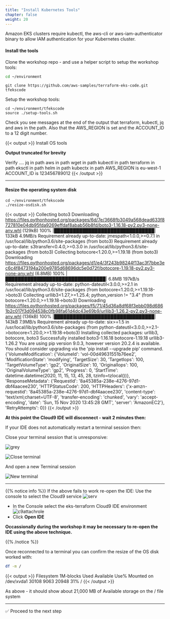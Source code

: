 ```yaml
---
title: "Install Kubernetes Tools"
chapter: false
weight: 20
---
```


Amazon EKS clusters require kubectl, the aws-cli or aws-iam-authenticator
binary to allow IAM authentication for your Kubernetes cluster.

<!--
When you fist open the IDE you will see the auto load of the git hub repo in the terminal

{{< output >}}
/tmp/git-cloning-runner-1605447789774-026172363884.sh
~/environment $ /tmp/git-cloning-runner-1605447789774-026172363884.sh
Cloning into '/home/ec2-user/environment/tfekscode'...
remote: Enumerating objects: 1032, done.
remote: Counting objects: 100% (1032/1032), done.
remote: Compressing objects: 100% (549/549), done.
remote: Total 1032 (delta 530), reused 976 (delta 474), pack-reused 0
Receiving objects: 100% (1032/1032), 393.22 KiB | 493.00 KiB/s, done.
Resolving deltas: 100% (530/530), done.

Navigate to your cloned repository by typing "cd /home/ec2-user/environment/tfekscode" to start working with "https://github.com/aws-samples/terraform-eks-code.git"

To set your display name run "git config --global user.name YOUR_USER_NAME"
To set your display email run "git config --global user.email YOUR_EMAIL_ADDRESS"

~/environment $ 

{{< /output >}}
-->

#### Install the tools

Clone the workshop repo - and use a helper script to setup the workshop tools: 

```bash
cd ~/environment
```

```
git clone https://github.com/aws-samples/terraform-eks-code.git tfekscode
```

Setup the workshop tools:

```
cd ~/environment/tfekscode
source ./setup-tools.sh
```

Check you see messages at the end of the output that terraform, kubectl, jq and aws in the path. Also that the AWS_REGION is set and the ACCOUNT_ID to a 12 digit number.

{{< output >}}
Install OS tools

**Output truncated for brevity**

Verify ....
jq in path
aws in path
wget in path
kubectl in path
terraform in path
eksctl in path
helm in path
kubectx in path
AWS_REGION is eu-west-1
ACCOUNT_ID is 123456789012
{{< /output >}}

---

#### Resize the operating system disk

```
cd ~/environment/tfekscode
./resize-osdisk.sh
```

{{< output >}}
Collecting boto3
  Downloading https://files.pythonhosted.org/packages/6d/7e/3668fb3049a568dead633f8727810e04db95fda9269effdaf8abab56b8fd/boto3-1.16.18-py2.py3-none-any.whl (129kB)
    100% |████████████████████████████████| 133kB 4.9MB/s 
Requirement already up-to-date: jmespath<1.0.0,>=0.7.1 in /usr/local/lib/python3.6/site-packages (from boto3)
Requirement already up-to-date: s3transfer<0.4.0,>=0.3.0 in /usr/local/lib/python3.6/site-packages (from boto3)
Collecting botocore<1.20.0,>=1.19.18 (from boto3)
  Downloading https://files.pythonhosted.org/packages/d1/e4/3f243b98244f13ac3f7bbe3ec6c4f8473194a200e9785d68696dc5e0d72f/botocore-1.19.18-py2.py3-none-any.whl (6.8MB)
    100% |████████████████████████████████| 6.8MB 197kB/s 
Requirement already up-to-date: python-dateutil<3.0.0,>=2.1 in /usr/local/lib/python3.6/site-packages (from botocore<1.20.0,>=1.19.18->boto3)
Collecting urllib3<1.27,>=1.25.4; python_version != "3.4" (from botocore<1.20.0,>=1.19.18->boto3)
  Downloading https://files.pythonhosted.org/packages/f5/71/45d36a8df68f3ebb098d6861b2c017f3d094538c0fb98fa61d4dc43e69b9/urllib3-1.26.2-py2.py3-none-any.whl (136kB)
    100% |████████████████████████████████| 143kB 7.9MB/s 
Requirement already up-to-date: six>=1.5 in /usr/local/lib/python3.6/site-packages (from python-dateutil<3.0.0,>=2.1->botocore<1.20.0,>=1.19.18->boto3)
Installing collected packages: urllib3, botocore, boto3
Successfully installed boto3-1.16.18 botocore-1.19.18 urllib3-1.26.2
You are using pip version 9.0.3, however version 20.2.4 is available.
You should consider upgrading via the 'pip install --upgrade pip' command.
{'VolumeModification': {'VolumeId': 'vol-00d49631551b76ee2', 'ModificationState': 'modifying', 'TargetSize': 30, 'TargetIops': 100, 'TargetVolumeType': 'gp2', 'OriginalSize': 10, 'OriginalIops': 100, 'OriginalVolumeType': 'gp2', 'Progress': 0, 'StartTime': datetime.datetime(2020, 11, 15, 13, 45, 28, tzinfo=tzlocal())}, 'ResponseMetadata': {'RequestId': '8a45385a-238e-4276-97d1-dbf4aacee230', 'HTTPStatusCode': 200, 'HTTPHeaders': {'x-amzn-requestid': '8a45385a-238e-4276-97d1-dbf4aacee230', 'content-type': 'text/xml;charset=UTF-8', 'transfer-encoding': 'chunked', 'vary': 'accept-encoding', 'date': 'Sun, 15 Nov 2020 13:45:28 GMT', 'server': 'AmazonEC2'}, 'RetryAttempts': 0}}
{{< /output >}}


**At this point the Cloud9 IDE will disconnect - wait 2 minutes then:**

If your IDE does not automatically restart a terminal session then:

Close your terminal session that is unresponsive:

![grey](/images/andyt/reboot-greyed.jpg)


![Close terminal](/images/andyt/close-term.jpg)

And open a new Terminal session

![New terminal](/images/andyt/New-Term.jpg) 


----

{{% notice info %}}
If the above fails to work re-open the IDE:
Use the console to select the Cloud9 service
![serv](/images/andyt/Services-cloud9.jpg)
- In the Console select the eks-terraform Cloud9 IDE environment
![c9attachrole](/images/andyt/OpenIDE.jpg)
- Click **Open IDE**
      
**Occassionally during the workshop it may be necessary to re-open the IDE using the above technique.**

{{% /notice %}}


Once reconnected to a terminal you can confirm the resize of the OS disk worked with:

```bash
df -m /
```
{{< output >}}
Filesystem     1M-blocks  Used Available Use% Mounted on
/dev/xvda1         30108  9063     20948  31% /
{{< /output >}}

As above - it should show about 21,000 MB of Available storage on the / file system

---

:white_check_mark: Proceed to the next step

